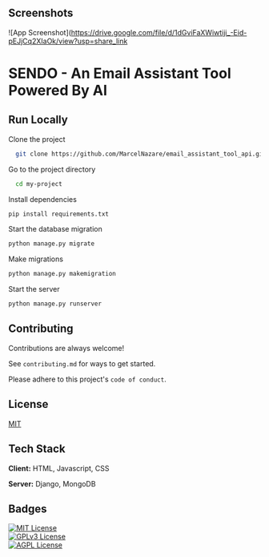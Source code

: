 ## Screenshots  
![App Screenshot](https://drive.google.com/file/d/1dGviFaXWiwtiji_-Eid-pEJjCq2XIaOk/view?usp=share_link  

# SENDO - An Email Assistant Tool Powered By AI





## Run Locally  

Clone the project  

~~~bash  
  git clone https://github.com/MarcelNazare/email_assistant_tool_api.git
~~~

Go to the project directory  

~~~bash  
  cd my-project
~~~

Install dependencies  

~~~bash  
pip install requirements.txt
~~~

Start the database migration  

~~~bash  
python manage.py migrate
~~~
Make migrations 

~~~bash  
python manage.py makemigration
~~~

Start the server 

~~~bash  
python manage.py runserver
~~~

## Contributing  

Contributions are always welcome!  

See `contributing.md` for ways to get started.  

Please adhere to this project's `code of conduct`.  

## License  

[MIT](https://choosealicense.com/licenses/mit/)



## Tech Stack  
**Client:** HTML, Javascript, CSS 

**Server:** Django, MongoDB

 
## Badges  
[![MIT License](https://img.shields.io/badge/License-MIT-green.svg)](https://choosealicense.com/licenses/mit/)  
[![GPLv3 License](https://img.shields.io/badge/License-GPL%20v3-yellow.svg)](https://choosealicense.com/licenses/gpl-3.0/)  
[![AGPL License](https://img.shields.io/badge/license-AGPL-blue.svg)](https://choosealicense.com/licenses/gpl-3.0/)  
 
 
 
